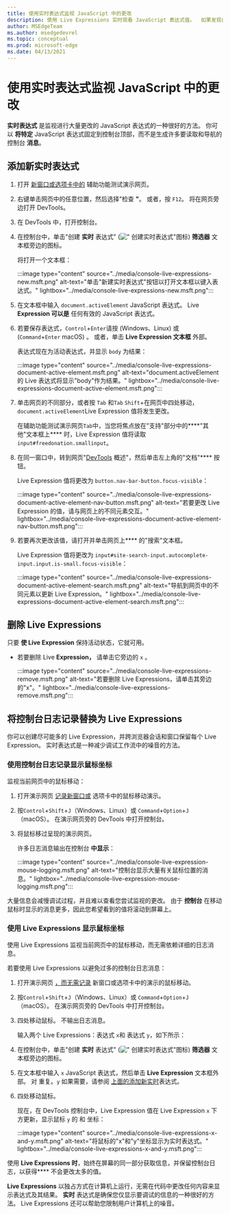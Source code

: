 ```yaml
---
title: 使用实时表达式监视 JavaScript 中的更改
description: 使用 Live Expressions 实时观看 JavaScript 表达式值。  如果发现自己在控制台中重复键入相同的JavaScript表达式，请尝试使用动态表达式。
author: MSEdgeTeam
ms.author: msedgedevrel
ms.topic: conceptual
ms.prod: microsoft-edge
ms.date: 04/13/2021
---
```

# <a name="monitor-changes-in-javascript-using-live-expressions"></a>使用实时表达式监视 JavaScript 中的更改

<!-- very short article in other repo:
Watch JavaScript values in real-time with Live Expressions -->

**实时表达式** 是监视进行大量更改的 JavaScript 表达式的一种很好的方法。  你可以 **将特定** JavaScript 表达式固定到控制台顶部，而不是生成许多要读取和导航的控制台 **消息**。


<!-- ====================================================================== -->
## <a name="add-a-new-live-expression"></a>添加新实时表达式


1. 打开 [新窗口或选项卡中的](https://microsoftedge.github.io/Demos/devtools-a11y-testing/) 辅助功能测试演示网页。

1. 右键单击网页中的任意位置，然后选择"检查 **"**。  或者，按 `F12`。  将在网页旁边打开 DevTools。

1. 在 DevTools 中，打开控制台。

1. 在控制台中，单击"创建 **实时** 表达式" (!["](../media/create-live-expression-light-mode.png) 创建实时表达式"图标) **筛选器** 文本框旁边的图标。

   将打开一个文本框：

   :::image type="content" source="../media/console-live-expressions-new.msft.png" alt-text="单击&quot;新建实时表达式&quot;按钮以打开文本框以键入表达式。" lightbox="../media/console-live-expressions-new.msft.png":::

1. 在文本框中输入 `document.activeElement` JavaScript 表达式。  Live **Expression 可以是** 任何有效的 JavaScript 表达式。

1. 若要保存表达式，`Control`+`Enter`请按 (Windows、Linux) 或 (`Command`+`Enter` macOS) 。  或者，单击 **Live Expression 文本框** 外部。

   表达式现在为活动表达式，并显示 `body` 为结果：

   <!-- update the captures, they assume that you're not reading the present article or accessibility demo page, but are reading the Dev Tools Overview article: -->

   :::image type="content" source="../media/console-live-expressions-document-active-element.msft.png" alt-text="document.activeElement 的 Live 表达式将显示&quot;body&quot;作为结果。" lightbox="../media/console-live-expressions-document-active-element.msft.png":::

1. 单击网页的不同部分，或者按 `Tab` 和`Tab` `Shift`+在网页中四处移动，`document.activeElement`Live Expression 值将发生更改。

   在辅助功能测试演示网页`Tab`中，当您将焦点放在"支持"部分中的****"其他"文本框上**** 时，Live Expression 值将读取 `input#freedonation.smallinput`。

   <!-- revise the step & the capture after it: -->

1. 在同一窗口中，转到网页"[DevTools](../index.md) 概述"，然后单击左上角的"文档"**** 按钮。

   Live Expression 值将更改为 `button.nav-bar-button.focus-visible`：

   :::image type="content" source="../media/console-live-expressions-document-active-element-nav-button.msft.png" alt-text="若要更改 Live Expression 的值，请与网页上的不同元素交互。" lightbox="../media/console-live-expressions-document-active-element-nav-button.msft.png":::

1. 若要再次更改该值，请打开并单击网页上**** 的"搜索"文本框。

   Live Expression 值将更改为 `input#site-search-input.autocomplete-input.input.is-small.focus-visible`：

   :::image type="content" source="../media/console-live-expressions-document-active-element-search.msft.png" alt-text="导航到网页中的不同元素以更新 Live Expression。" lightbox="../media/console-live-expressions-document-active-element-search.msft.png":::


<!-- ====================================================================== -->
## <a name="remove-live-expressions"></a>删除 Live Expressions

只要 **使 Live Expression** 保持活动状态，它就可用。

*  若要删除 Live **Expression，** 请单击它旁边的 `x` 。

   :::image type="content" source="../media/console-live-expressions-remove.msft.png" alt-text="若要删除 Live Expressions，请单击其旁边的&quot;x&quot;。" lightbox="../media/console-live-expressions-remove.msft.png":::


<!-- ====================================================================== -->
## <a name="replace-console-logging-with-live-expressions"></a>将控制台日志记录替换为 Live Expressions

你可以创建尽可能多的 Live Expression，并跨浏览器会话和窗口保留每个 Live Expression。  实时表达式是一种减少调试工作流中的噪音的方法。


### <a name="using-console-logging-to-display-mouse-coordinates"></a>使用控制台日志记录显示鼠标坐标

监视当前网页中的鼠标移动：

1. 打开演示网页 [记录新窗口或](https://microsoftedge.github.io/Demos/devtools-console/mousemove.html) 选项卡中的鼠标移动演示。

1. 按`Control`+`Shift`+`J`（Windows、Linux）或 `Command`+`Option`+`J` （macOS）。  在演示网页旁的 DevTools 中打开控制台。

1. 将鼠标移过呈现的演示网页。

   许多日志消息输出在控制台 **中显示**：

   :::image type="content" source="../media/console-live-expression-mouse-logging.msft.png" alt-text="控制台显示大量有关鼠标位置的消息。" lightbox="../media/console-live-expression-mouse-logging.msft.png":::

大量信息会减慢调试过程，并且难以查看您尝试监视的更改。  由于 **控制台** 在移动鼠标时显示的消息更多，因此您希望看到的值将滚动到屏幕上。


### <a name="using-live-expressions-to-display-mouse-coordinates"></a>使用 Live Expressions 显示鼠标坐标

使用 Live Expressions 监视当前网页中的鼠标移动，而无需依赖详细的日志消息。

若要使用 Live Expressions 以避免过多的控制台日志消息：

1. 打开演示网页 [，而无需记录](https://microsoftedge.github.io/Demos/devtools-console/mousemove-no-log.html) 新窗口或选项卡中的演示的鼠标移动。

1. 按`Control`+`Shift`+`J`（Windows、Linux）或 `Command`+`Option`+`J` （macOS）。  在演示网页旁的 DevTools 中打开控制台。

1. 四处移动鼠标。  不输出日志消息。

   输入两个 Live Expressions：表达式 `x`和 表达式 `y`，如下所示：

1. 在控制台中，单击"创建 **实时** 表达式" (!["](../media/create-live-expression-light-mode.png) 创建实时表达式"图标) **筛选器** 文本框旁边的图标。

1. 在文本框中输入 `x` JavaScript 表达式，然后单击 **Live Expression** 文本框外部。  对 重复。`y`  如果需要，请参阅 [上面的添加新实时](#add-a-new-live-expression)表达式。

1. 四处移动鼠标。

   现在，在 DevTools 控制台中，Live Expression 值在 Live Expression `x` 下方更新，显示鼠标 `y` 的 和 坐标：

   :::image type="content" source="../media/console-live-expressions-x-and-y.msft.png" alt-text="将鼠标的&quot;x&quot;和&quot;y&quot;坐标显示为实时表达式。" lightbox="../media/console-live-expressions-x-and-y.msft.png":::

使用 **Live Expressions 时**，始终在屏幕的同一部分获取信息，并保留控制台日志，以获得**** 不会更改太多的值。

**Live Expressions** 以独占方式在计算机上运行，无需在代码中更改任何内容来显示表达式及其结果。  **实时** 表达式是确保您仅显示要调试的信息的一种很好的方法。  Live Expressions 还可以帮助您限制用户计算机上的噪音。
